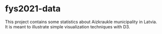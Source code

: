 # fys2021-data

This project contains some statistics about Aizkraukle municipality in Latvia. 
It is meant to illustrate simple visualization techniques with D3.